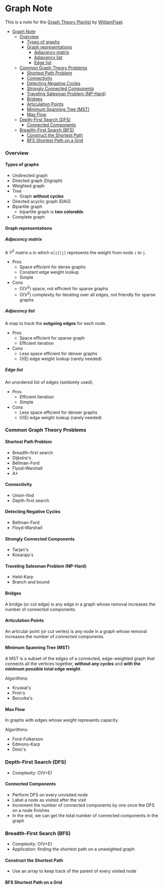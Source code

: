 Graph Note
=====
This is a note for the [Graph Theory Playlist](https://www.youtube.com/playlist?list=PLDV1Zeh2NRsDGO4--qE8yH72HFL1Km93P) by [WilliamFiset](https://www.youtube.com/channel/UCD8yeTczadqdARzQUp29PJw). 

- [Graph Note](#graph-note)
    - [Overview](#overview)
      - [Types of graphs](#types-of-graphs)
      - [Graph representations](#graph-representations)
        - [Adjacency matrix](#adjacency-matrix)
        - [Adjacency list](#adjacency-list)
        - [Edge list](#edge-list)
    - [Common Graph Theory Problems](#common-graph-theory-problems)
      - [Shortest Path Problem](#shortest-path-problem)
      - [Connectivity](#connectivity)
      - [Detecting Negative Cycles](#detecting-negative-cycles)
      - [Strongly Connected Components](#strongly-connected-components)
      - [Traveling Salesman Problem (NP-Hard)](#traveling-salesman-problem-np-hard)
      - [Bridges](#bridges)
      - [Articulation Points](#articulation-points)
      - [Minimum Spanning Tree (MST)](#minimum-spanning-tree-mst)
      - [Max Flow](#max-flow)
    - [Depth-First Search (DFS)](#depth-first-search-dfs)
      - [Connected Components](#connected-components)
    - [Breadth-First Search (BFS)](#breadth-first-search-bfs)
      - [Construct the Shortest Path](#construct-the-shortest-path)
      - [BFS Shortest Path on a Grid](#bfs-shortest-path-on-a-grid)

### Overview
#### Types of graphs
- Undirected graph
- Directed graph (Digraph)
- Weighted graph
- Tree 
  - Graph **without cycles**
- Directed acyclic graph (DAG)
- Bipartite graph
  - bipartite graph is **two colorable**
- Complete graph

#### Graph representations
##### Adjacency matrix 
A $V^2$ matrix `m` in which `m[i][j]` represents the weight from node `i` to `j`. 

- Pros
  - Space efficient for dense graphs
  - Constant edge weight lookup
  - Simple
- Cons
  - O($V^2$) space, not efficient for sparse graphs
  - O($V^2$) complexity for iterating over all edges, not friendly for sparse graphs

##### Adjacency list
A map to track the **outgoing edges** for each node.

- Pros
  - Space efficient for sparse graph
  - Efficient iteration
- Cons
  - Less space efficient for denser graphs
  - O(E) edge weight lookup (rarely needed)

##### Edge list
An unordered list of edges (seldomly used).

- Pros
  - Efficient iteration
  - Simple
- Cons
  - Less space efficient for denser graphs
  - O(E) edge weight lookup (rarely needed)


### Common Graph Theory Problems
#### Shortest Path Problem
- Breadth-first search
- Dijkstra's
- Bellman-Ford
- Flyod-Warshall
- A*

#### Connectivity
- Union-find
- Depth-first search

#### Detecting Negative Cycles
- Bellman-Ford
- Floyd-Warshall

#### Strongly Connected Components
- Tarjan's
- Kosaraju's 

#### Traveling Salesman Problem (NP-Hard)
- Held-Karp 
- Branch and bound

#### Bridges
A bridge (or cut edge) is any edge in a graph whose removal increases the number of connected components.

#### Articulation Points
An articular point (or cut vertex) is any node in a graph whose removal increases the number of connected components.

#### Minimum Spanning Tree (MST)
A MST is a subset of the edges of a connected, edge-weighted graph that connects all the vertices together, **without any cycles** and **with the minimum possible total edge weight**.

Algorithms:
- Kruskal's
- Prim's 
- Boruvka's

#### Max Flow
In graphs with edges whose weight represents capacity. 

Algorithms:
- Ford-Fulkerson
- Edmons-Karp
- Dinic's

### Depth-First Search (DFS)
- Complexity: O(V+E)

#### Connected Components 
- Perform DFS on every unvisited node
- Label a node as visited after the visit
- Increment the number of connected components by one once the DFS on a node finishes
- In the end, we can get the total number of connected components in the graph


### Breadth-First Search (BFS)
- Complexity: O(V+E)
- Application: finding the shortest path on a unweighted graph

#### Construct the Shortest Path
- Use an array to keep track of the parent of every visited node

#### BFS Shortest Path on a Grid
